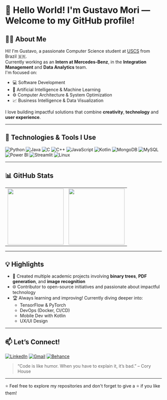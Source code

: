 # 👋 Hello World! I'm Gustavo Mori — Welcome to my GitHub profile!

## 🧑‍💻 About Me

Hi! I'm Gustavo, a passionate Computer Science student at [USCS](https://www.uscs.edu.br/) from Brazil 🇧🇷.  
Currently working as an **Intern at Mercedes-Benz**, in the **Integration Management** and **Data Analytics** team.  
I'm focused on:
- 💻 Software Development
- 🤖 Artificial Intelligence & Machine Learning
- ⚙️ Computer Architecture & System Optimization
- 📈 Business Intelligence & Data Visualization

I love building impactful solutions that combine **creativity**, **technology** and **user experience**.

---

## 🚀 Technologies & Tools I Use

![Python](https://img.shields.io/badge/-Python-333333?style=flat&logo=python)
![Java](https://img.shields.io/badge/-Java-333333?style=flat&logo=java)
![C](https://img.shields.io/badge/-C-333333?style=flat&logo=c)
![C++](https://img.shields.io/badge/-C++-333333?style=flat&logo=cplusplus)
![JavaScript](https://img.shields.io/badge/-JavaScript-333333?style=flat&logo=javascript)
![Kotlin](https://img.shields.io/badge/-Kotlin-333333?style=flat&logo=kotlin)
![MongoDB](https://img.shields.io/badge/-MongoDB-333333?style=flat&logo=mongodb)
![MySQL](https://img.shields.io/badge/-MySQL-333333?style=flat&logo=mysql)
![Power BI](https://img.shields.io/badge/-PowerBI-333333?style=flat&logo=powerbi)
![Streamlit](https://img.shields.io/badge/-Streamlit-333333?style=flat&logo=streamlit)
![Linux](https://img.shields.io/badge/-Linux-333333?style=flat&logo=linux)

---

## 📊 GitHub Stats


<table>
  <tr>
    <td>
      <img height="180em" src="https://github-readme-stats.vercel.app/api?username=gustavom0ri&show_icons=true&theme=tokyonight&include_all_commits=true" />
    </td>
    <td>
      <img height="180em" src="https://github-readme-stats.vercel.app/api/top-langs/?username=gustavom0ri&layout=compact&langs_count=6&theme=tokyonight" />
    </td>
  </tr>
</table>



---

## 💡 Highlights

- 📄 Created multiple academic projects involving **binary trees**, **PDF generation**, and **image recognition**
- 🌐 Contributor to open-source initiatives and passionate about impactful technology
- 🏆 Always learning and improving! Currently diving deeper into:
  - TensorFlow & PyTorch
  - DevOps (Docker, CI/CD)
  - Mobile Dev with Kotlin
  - UX/UI Design

---

## 📫 Let’s Connect!

[![LinkedIn](https://img.shields.io/badge/-LinkedIn-0077B5?style=flat&logo=linkedin&logoColor=white)](https://www.linkedin.com/in/gustavo-mori-b26aba239/)
[![Gmail](https://img.shields.io/badge/-Email-D14836?style=flat&logo=gmail&logoColor=white)](mailto:gustavomori382@gmail.com)
[![Behance](https://img.shields.io/badge/-Behance-1769ff?style=flat&logo=behance&logoColor=white)](https://www.behance.net/gustavomori4)


> “Code is like humor. When you have to explain it, it’s bad.” – Cory House

---

⭐ Feel free to explore my repositories and don't forget to give a ⭐ if you like them!
